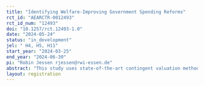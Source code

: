 ```yaml
---
title: "Identifying Welfare-Improving Government Spending Reforms"
rct_id: "AEARCTR-0012493"
rct_id_num: "12493"
doi: "10.1257/rct.12493-1.0"
date: "2024-05-24"
status: "in_development"
jel: " H4, H5, H11"
start_year: "2024-03-25"
end_year: "2024-06-30"
pi: "Robin Jessen rjessen@rwi-essen.de"
abstract: "This study uses state-of-the-art contingent valuation methods to identify welfare improving government spending reforms. In particular, it identifies on which areas of government activity spending should be increased or decreased from a welfare economic perspective. To this end, we ask the survey participants binary questions if they would agree to a reform that would increase government spending in a specific area and would raise their personal income tax burden by a specific amount. The size of the tax burden is randomized across individuals. This allows us to estimate the distribution of the willingness to pay for increases in government spending. If aggregate willingness to pay exceeds the cost, than an increase in spending is generally welfare improving. "
layout: registration
---
```


